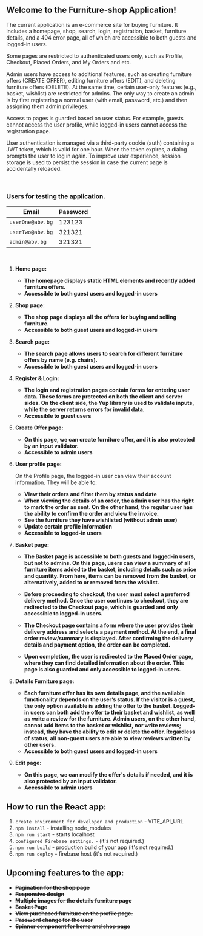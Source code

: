 ## Welcome to the Furniture-shop Application!

The current application is an e-commerce site for buying furniture. It includes a homepage, shop, search, login, registration, basket, furniture details, and a 404 error page, all of which are accessible to both guests and logged-in users.

Some pages are restricted to authenticated users only, such as Profile, Checkout, Placed Orders, and My Orders and etc.

Admin users have access to additional features, such as creating furniture offers (CREATE OFFER), editing furniture offers (EDIT), and deleting furniture offers (DELETE). At the same time, certain user-only features (e.g., basket, wishlist) are restricted for admins. The only way to create an admin is by first registering a normal user (with email, password, etc.) and then assigning them admin privileges.

Access to pages is guarded based on user status. For example, guests cannot access the user profile, while logged-in users cannot access the registration page.

User authentication is managed via a third-party cookie (auth) containing a JWT token, which is valid for one hour. When the token expires, a dialog prompts the user to log in again. To improve user experience, session storage is used to persist the session in case the current page is accidentally reloaded.

<br>

### Users for testing the application.
| Email  | Password |
| ------------- | ------------- |
| `userOne@abv.bg` | 123123  |
| `userTwo@abv.bg` | 321321  |
| `admin@abv.bg` | 321321  |

<br>

1. **Home page:**

   - **The homepage displays static HTML elements and recently added furniture offers.**
   - **Accessible to both guest users and logged-in users**

2. **Shop page:**

   - **The shop page displays all the offers for buying and selling furniture.**
   - **Accessible to both guest users and logged-in users**

3. **Search page:**

   - **The search page allows users to search for different furniture offers by name (e.g. chairs).**
   - **Accessible to both guest users and logged-in users**
  
4. **Register & Login:**

   - **The login and registration pages contain forms for entering user data. These forms are protected on both the client and server sides. On the client side, the Yup library is used to validate inputs, while the server returns errors for invalid data.**
   - **Accessible to guest users**

5. **Create Offer page:**

   - **On this page, we can create furniture offer, and it is also protected by an input validator.**
   - **Accessible to admin users**
  
6. **User profile page:**

   On the Profile page, the logged-in user can view their account information. They will be able to:

   - **View their orders and filter them by status and date**
   - **When viewing the details of an order, the admin user has the right to mark the order as sent. On the other hand, the regular user has the ability to confirm the order and view the invoice.**
   - **See the furniture they have wishlisted (without admin user)**
   - **Update certain profile information**
   - **Accessible to logged-in users**
  
7. **Basket page:**

   - **The Basket page is accessible to both guests and logged-in users, but not to admins. On this page, users can view a summary of all furniture items added to the basket, including details such as price and quantity. From here, items can be removed from the basket, or alternatively, added to or removed from the wishlist.**

   - **Before proceeding to checkout, the user must select a preferred delivery method. Once the user continues to checkout, they are redirected to the Checkout page, which is guarded and only accessible to logged-in users.**

   - **The Checkout page contains a form where the user provides their delivery address and selects a payment method. At the end, a final order review/summary is displayed. After confirming the delivery details and payment option, the order can be completed.**

   - **Upon completion, the user is redirected to the Placed Order page, where they can find detailed information about the order. This page is also guarded and only accessible to logged-in users.**

9. **Details Furniture page:**

   - **Each furniture offer has its own details page, and the available functionality depends on the user’s status. If the visitor is a guest, the only option available is adding the offer to the basket. Logged-in users can both add the offer to their basket and wishlist, as well as write a review for the furniture. Admin users, on the other hand, cannot add items to the basket or wishlist, nor write reviews; instead, they have the ability to edit or delete the offer. Regardless of status, all non-guest users are able to view reviews written by other users.**
   - **Accessible to both guest users and logged-in users**

10. **Edit page:**

    - **On this page, we can modify the offer's details if needed, and it is also protected by an input validator.**
    - **Accessible to admin users**

## How to run the React app:
1. `create environment for developer and production` - VITE_API_URL
2. `npm install` - installing node_modules
3. `npm run start` - starts localhost
4. `configured Firebase settings.` - (it's not required.)
5. `npm run build` - production build of your app (it's not required.)
6. `npm run deploy` - firebase host (it's not required.)

## Upcoming features to the app:

- ~~**Pagination for the shop page**~~
- ~~**Responsive design**~~
- ~~**Multiple images for the details furniture page**~~
- ~~**Basket Page**~~
- ~~**View purchased furniture on the profile page.**~~
- ~~**Password change for the user**~~
- ~~**Spinner component for home and shop page**~~
